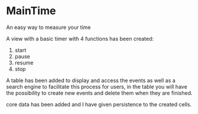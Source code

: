 # MainTime
An easy way to measure your time

A view with a basic timer with 4 functions has been created: 

1. start
2. pause
3. resume
4. stop

A table has been added to display and access the events as well as a search engine to facilitate this process for users, in the table you will have the possibility to create new events and delete them when they are finished.

core data has been added and I have given persistence to the created cells.
